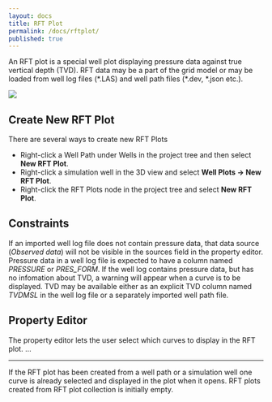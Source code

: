 ```yaml
---
layout: docs
title: RFT Plot
permalink: /docs/rftplot/
published: true
---
```


An RFT plot is a special well plot displaying pressure data against true vertical depth (TVD). RFT data may be a part of the grid model or may be loaded from well log files (\*.LAS) and well path files (\*.dev, \*.json etc.).

![]({{site.baseurl}}/images/Dummy.png)

## Create New RFT Plot
There are several ways to create new RFT Plots
- Right-click a Well Path under Wells in the project tree and then select **New RFT Plot**.
- Right-click a simulation well in the 3D view and select **Well Plots -> New RFT Plot**.
- Right-click the RFT Plots node in the project tree and select **New RFT Plot**.

## Constraints
If an imported well log file does not contain pressure data, that data source (_Observed data_) will not be visible in the sources field in the property editor. Pressure data in a well log file is expected to have a column named _PRESSURE_ or _PRES_FORM_. If the well log contains pressure data, but has no infomation about TVD, a warning will appear when a curve is to be displayed. TVD may be available either as an explicit TVD column named _TVDMSL_ in the well log file or a separately imported well path file.

## Property Editor
The property editor lets the user select which curves to display in the RFT plot. ...


-----
If the RFT plot has been created from a well path or a simulation well one curve is already selected and displayed in the plot when it opens. RFT plots created from RFT plot collection is initially empty. 
